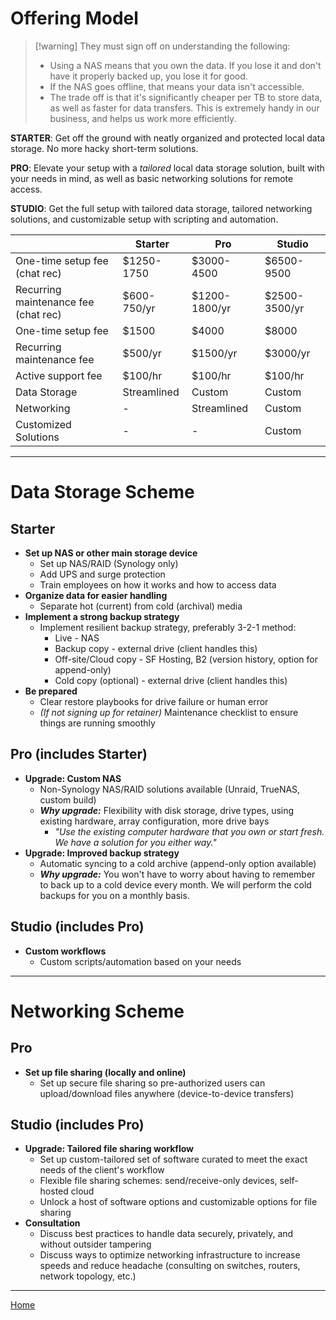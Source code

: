 # Offering Model

> [!warning] They must sign off on understanding the following:
> - Using a NAS means that you own the data. If you lose it and don't have it properly backed up, you lose it for good.
> - If the NAS goes offline, that means your data isn't accessible.
> - The trade off is that it's significantly cheaper per TB to store data, as well as faster for data transfers. This is extremely handy in our business, and helps us work more efficiently.

**STARTER**: Get off the ground with neatly organized and protected local data storage. No more hacky short-term solutions.

**PRO**: Elevate your setup with a *tailored* local data storage solution, built with your needs in mind, as well as basic networking solutions for remote access.

**STUDIO**: Get the full setup with tailored data storage, tailored networking solutions, and customizable setup with scripting and automation.

|                                      | Starter     | Pro           | Studio        |
| ------------------------------------ | ----------- | ------------- | ------------- |
| One-time setup fee (chat rec)        | $1250-1750  | $3000-4500    | $6500-9500    |
| Recurring maintenance fee (chat rec) | $600-750/yr | $1200-1800/yr | $2500-3500/yr |
| One-time setup fee                   | $1500       | $4000         | $8000         |
| Recurring maintenance fee            | $500/yr     | $1500/yr      | $3000/yr      |
| Active support fee                   | $100/hr     | $100/hr       | $100/hr       |
| Data Storage                         | Streamlined | Custom        | Custom        |
| Networking                           | -           | Streamlined   | Custom        |
| Customized Solutions                 | -           | -             | Custom        |

---
# Data Storage Scheme
## Starter

- **Set up NAS or other main storage device**
	- Set up NAS/RAID (Synology only)
	- Add UPS and surge protection
	- Train employees on how it works and how to access data
- **Organize data for easier handling**
	- Separate hot (current) from cold (archival) media
- **Implement a strong backup strategy**
	- Implement resilient backup strategy, preferably 3-2-1 method:
		- Live - NAS
		- Backup copy - external drive (client handles this)
		- Off-site/Cloud copy - SF Hosting, B2 (version history, option for append-only)
		- Cold copy (optional) - external drive (client handles this)
- **Be prepared**
	- Clear restore playbooks for drive failure or human error
	- *(If not signing up for retainer)* Maintenance checklist to ensure things are running smoothly

## Pro (includes Starter)

- **Upgrade: Custom NAS**
	- Non-Synology NAS/RAID solutions available (Unraid, TrueNAS, custom build)
	- ***Why upgrade:*** Flexibility with disk storage, drive types, using existing hardware, array configuration, more drive bays
		- *"Use the existing computer hardware that you own or start fresh. We have a solution for you either way."*
- **Upgrade: Improved backup strategy**
	- Automatic syncing to a cold archive (append-only option available)
	- ***Why upgrade:*** You won't have to worry about having to remember to back up to a cold device every month. We will perform the cold backups for you on a monthly basis.

## Studio (includes Pro)

- **Custom workflows**
	- Custom scripts/automation based on your needs

---
# Networking Scheme

## Pro

- **Set up file sharing (locally and online)**
	- Set up secure file sharing so pre-authorized users can upload/download files anywhere (device-to-device transfers)

## Studio (includes Pro)

- **Upgrade: Tailored file sharing workflow**
	- Set up custom-tailored set of software curated to meet the exact needs of the client's workflow
	- Flexible file sharing schemes: send/receive-only devices, self-hosted cloud
	- Unlock a host of software options and customizable options for file sharing
- **Consultation**
	- Discuss best practices to handle data securely, privately, and without outsider tampering
	- Discuss ways to optimize networking infrastructure to increase speeds and reduce headache (consulting on switches, routers, network topology, etc.)

---

[Home](index)